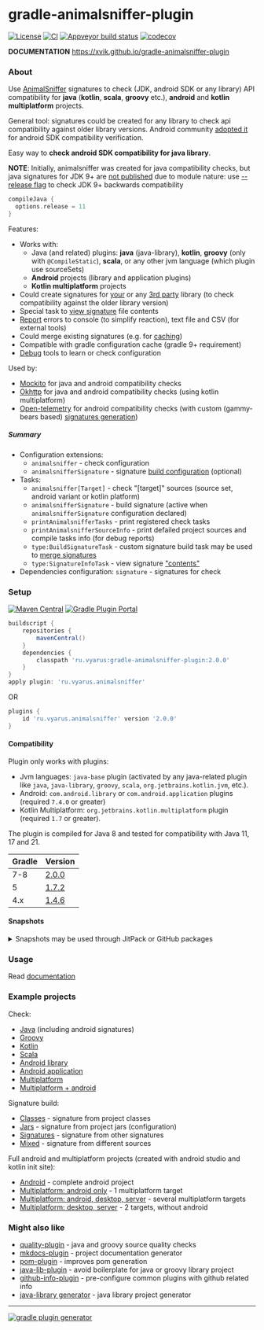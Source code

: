 # gradle-animalsniffer-plugin
[![License](https://img.shields.io/badge/license-MIT-blue.svg)](http://www.opensource.org/licenses/MIT)
[![CI](https://github.com/xvik/gradle-animalsniffer-plugin/actions/workflows/CI.yml/badge.svg)](https://github.com/xvik/gradle-animalsniffer-plugin/actions/workflows/CI.yml)
[![Appveyor build status](https://ci.appveyor.com/api/projects/status/github/xvik/gradle-animalsniffer-plugin?svg=true)](https://ci.appveyor.com/project/xvik/gradle-animalsniffer-plugin)
[![codecov](https://codecov.io/gh/xvik/gradle-animalsniffer-plugin/branch/master/graph/badge.svg)](https://codecov.io/gh/xvik/gradle-animalsniffer-plugin)

**DOCUMENTATION** https://xvik.github.io/gradle-animalsniffer-plugin

### About

Use [AnimalSniffer](http://www.mojohaus.org/animal-sniffer/) signatures to check (JDK, android SDK or any library) API compatibility
for **java** (**kotlin**, **scala**, **groovy** etc.), **android** and **kotlin multiplatform** projects.

General tool: signatures could be created for any library to check api compatibility against older library versions.
Android community [adopted it](https://github.com/open-toast/gummy-bears) for android SDK compatibility verification.

Easy way to **check android SDK compatibility for java library**.

**NOTE**: Initially, animalsniffer was created for java compatibility checks, but java signatures 
for JDK 9+ are [not published](https://github.com/mojohaus/animal-sniffer/issues/62) due to module nature: use 
[--release flag](https://docs.gradle.org/current/userguide/building_java_projects.html#sec:compiling_with_release)
to check JDK 9+ backwards compatibility

```groovy
compileJava {
  options.release = 11
}
```

Features:

* Works with:
  - Java (and related) plugins: **java** (java-library), **kotlin**, **groovy** (only with `@CompileStatic`), **scala**,
    or any other jvm language (which plugin use sourceSets)
  - **Android** projects (library and application plugins)
  - **Kotlin multiplatform** projects
* Could create signatures for [your](https://xvik.github.io/gradle-animalsniffer-plugin/latest/guide/signature/build) or any 
[3rd party](https://xvik.github.io/gradle-animalsniffer-plugin/latest/guide/signature/library)
  library (to check compatibility against the older library version)
* Special task to [view signature](https://xvik.github.io/gradle-animalsniffer-plugin/latest/guide/view) file contents
* [Report](https://xvik.github.io/gradle-animalsniffer-plugin/latest/guide/report) errors to console (to simplify reaction), text file and CSV (for external tools)
* Could merge existing signatures (e.g. for [caching](https://xvik.github.io/gradle-animalsniffer-plugin/latest/guide/performance))
* Compatible with gradle configuration cache (gradle 9+ requirement)
* [Debug](https://xvik.github.io/gradle-animalsniffer-plugin/latest/guide/debug/debug) tools to learn or check configuration

Used by:

* [Mockito](https://github.com/mockito/mockito/blob/main/buildSrc/src/main/kotlin/mockito.java-backward-compatibility-checks-conventions.gradle.kts#L27) for java and android compatibility checks
* [Okhttp](https://github.com/square/okhttp/blob/master/okhttp/build.gradle.kts#L254) for java and android compatibility checks (using kotlin multiplatform)
* [Open-telemetry](https://github.com/open-telemetry/opentelemetry-java/blob/main/buildSrc/src/main/kotlin/otel.animalsniffer-conventions.gradle.kts#L10)
  for android compatibility checks (with custom (gammy-bears based) [signatures generation](https://github.com/open-telemetry/opentelemetry-java/blob/main/animal-sniffer-signature/build.gradle.kts))

##### Summary

* Configuration extensions: 
    - `animalsniffer` - check configuration
    - `animalsnifferSignature` - signature [build configuration](https://xvik.github.io/gradle-animalsniffer-plugin/latest/guide/signature/build) (optional)
* Tasks:
    - `animalsniffer[Target]` - check "[target]" sources (source set, android variant or kotlin platform) 
    - `animalsnifferSignature` - build signature (active when `animalsnifferSignature` configuration declared)
    - `printAnimalsnifferTasks` - print registered check tasks
    - `printAnimalsnifferSourceInfo` - print defailed project sources and compile tasks info (for debug reports)
    - `type:BuildSignatureTask` - custom signature build task may be used to [merge signatures](https://xvik.github.io/gradle-animalsniffer-plugin/latest/guide/signature/library)
    - `type:SignatureInfoTask` - view signature ["contents"](https://xvik.github.io/gradle-animalsniffer-plugin/latest/guide/view/)  
* Dependencies configuration: `signature` - signatures for check    

### Setup

[![Maven Central](https://img.shields.io/maven-central/v/ru.vyarus/gradle-animalsniffer-plugin.svg)](https://maven-badges.herokuapp.com/maven-central/ru.vyarus/gradle-animalsniffer-plugin)
[![Gradle Plugin Portal](https://img.shields.io/maven-metadata/v/https/plugins.gradle.org/m2/ru/vyarus/animalsniffer/ru.vyarus.animalsniffer.gradle.plugin/maven-metadata.xml.svg?colorB=007ec6&label=plugins%20portal)](https://plugins.gradle.org/plugin/ru.vyarus.animalsniffer)


```groovy
buildscript {
    repositories {
        mavenCentral()
    }
    dependencies {
        classpath 'ru.vyarus:gradle-animalsniffer-plugin:2.0.0'
    }
}
apply plugin: 'ru.vyarus.animalsniffer'
```

OR 

```groovy
plugins {
    id 'ru.vyarus.animalsniffer' version '2.0.0'
}
```

#### Compatibility

Plugin only works with plugins:

* Jvm languages: `java-base` plugin (activated by any java-related plugin like `java`, `java-library`, `groovy`, `scala`, `org.jetbrains.kotlin.jvm`, etc.).
* Android: `com.android.library` or `com.android.application` plugins (required `7.4.0` or greater)
* Kotlin Multiplatform: `org.jetbrains.kotlin.multiplatform` plugin (required `1.7` or greater).


The plugin is compiled for Java 8 and tested for compatibility with Java 11, 17 and 21.

Gradle | Version
--------|-------
7-8     | [2.0.0](https://xvik.github.io/gradle-animalsniffer-plugin/2.0.0) 
5       | [1.7.2](https://github.com/xvik/gradle-animalsniffer-plugin/tree/1.7.2)
4.x     | [1.4.6](https://github.com/xvik/gradle-animalsniffer-plugin/tree/1.4.6)

#### Snapshots

<details>
      <summary>Snapshots may be used through JitPack or GitHub packages</summary>

##### GitHub package

WARNING: Accessing GitHub package requires [GitHub authorization](https://docs.github.com/en/enterprise-cloud@latest/packages/working-with-a-github-packages-registry/working-with-the-gradle-registry#authenticating-to-github-packages)!

Access token creation is [described here](https://blog.vyarus.ru/using-github-packages-in-gradle-and-maven-projects)

* Add to `settings.gradle` (top most!) (exact commit hash might be used as version) :

  ```groovy
  pluginManagement {
      repositories {
          gradlePluginPortal()      
          maven { 
              url = 'https://maven.pkg.github.com/xvik/gradle-animalsniffer-plugin'
              credentials {
                 username = settings.ext.find('gpr.user') ?: System.getenv("USERNAME")
                 password = settings.ext.find('gpr.key') ?: System.getenv("TOKEN")
            } 
          }             
      }
  }    
  ```   
* In global gradle file `~/.gradle/gradle.properties` add
  ```
  gpr.user=<your github user name>
  gpr.key=<your github password or classic token>
  ```                                            
  (or credentials must be declared in environment: USERNAME/TOKEN (more usable for CI))
  Read [personal access tokens creation guide](https://docs.github.com/en/enterprise-cloud@latest/authentication/keeping-your-account-and-data-secure/managing-your-personal-access-tokens#creating-a-personal-access-token-classic)
  Note that token needs only "package/read" permission 
* Use plugin snapshot (see [the latest published package version](https://github.com/xvik/gradle-animalsniffer-plugin/packages/2339003)):

  ```groovy
  plugins {
      id 'ru.vyarus.animalsniffer' version '2.0.0-SNAPSHOT'
  }
  ```  

##### JitPack

* Add to `settings.gradle` (top most!) (exact commit hash might be used as version) :

  ```groovy
  pluginManagement {
      resolutionStrategy {
          eachPlugin {
              if (requested.id.id == 'ru.vyarus.use-python') {
                  useModule('ru.vyarus:gradle-animalsniffer-plugin:master-SNAPSHOT')
              }
          }
      }
      repositories {
          gradlePluginPortal()      
          maven { url 'https://jitpack.io' }              
      }
  }    
  ```  
  Note: this would use the latest snapshot. To use exact commit version, go to
  [JitPack project page](https://jitpack.io/#ru.vyarus/gradle-animalsniffer-plugin)
* Use plugin without declaring version:

  ```groovy
  plugins {
      id 'ru.vyarus.animalsniffer'
  }
  ```

</details>


### Usage

Read [documentation](https://xvik.github.io/gradle-animalsniffer-plugin/)

### Example projects

Check:

* [Java](https://github.com/xvik/gradle-animalsniffer-plugin/tree/master/examples/java) (including android signatures)
* [Groovy](https://github.com/xvik/gradle-animalsniffer-plugin/tree/master/examples/groovy)
* [Kotlin](https://github.com/xvik/gradle-animalsniffer-plugin/tree/master/examples/kotlin)
* [Scala](https://github.com/xvik/gradle-animalsniffer-plugin/tree/master/examples/scala)
* [Android library](https://github.com/xvik/gradle-animalsniffer-plugin/tree/master/examples/android-lib)
* [Android application](https://github.com/xvik/gradle-animalsniffer-plugin/tree/master/examples/android-app)
* [Multiplatform](https://github.com/xvik/gradle-animalsniffer-plugin/tree/master/examples/kotlin-multiplatform)
* [Multiplatform + android](https://github.com/xvik/gradle-animalsniffer-plugin/tree/master/examples/android-kotlin-multiplatform)

Signature build:

* [Classes](https://github.com/xvik/gradle-animalsniffer-plugin/tree/master/examples/buildSignatire/fromClasses) - signature from project classes
* [Jars](https://github.com/xvik/gradle-animalsniffer-plugin/tree/master/examples/buildSignatire/fromJars) - signature from project jars (configuration)
* [Signatures](https://github.com/xvik/gradle-animalsniffer-plugin/tree/master/examples/buildSignatire/fromSignatures) - signature from other signatures
* [Mixed](https://github.com/xvik/gradle-animalsniffer-plugin/tree/master/examples/buildSignatire/fromMix) - signature from different sources

Full android and multiplatform projects (created with android studio and kotlin init site):

* [Android](https://github.com/xvik/gradle-animalsniffer-plugin/tree/master/examples/standalone/android-simple) - complete android project
* [Multiplatform: android only](https://github.com/xvik/gradle-animalsniffer-plugin/tree/master/examples/standalone/kotlin-multi-android-only) - 1 multiplatform target
* [Multiplatform: android, desktop, server](https://github.com/xvik/gradle-animalsniffer-plugin/tree/master/examples/standalone/kotlin-multi-android-desktop-server) - several multiplatform targets
* [Multiplatform: desktop, server](https://github.com/xvik/gradle-animalsniffer-plugin/tree/master/examples/standalone/kotlin-multi-desktop-server) - 2 targets, without android


### Might also like

* [quality-plugin](https://github.com/xvik/gradle-quality-plugin) - java and groovy source quality checks
* [mkdocs-plugin](https://github.com/xvik/gradle-mkdocs-plugin) - project documentation generator
* [pom-plugin](https://github.com/xvik/gradle-pom-plugin) - improves pom generation
* [java-lib-plugin](https://github.com/xvik/gradle-java-lib-plugin) - avoid boilerplate for java or groovy library project
* [github-info-plugin](https://github.com/xvik/gradle-github-info-plugin) - pre-configure common plugins with github related info
* [java-library generator](https://github.com/xvik/generator-lib-java) - java library project generator

---
[![gradle plugin generator](http://img.shields.io/badge/Powered%20by-%20Gradle%20plugin%20generator-green.svg?style=flat-square)](https://github.com/xvik/generator-gradle-plugin) 
